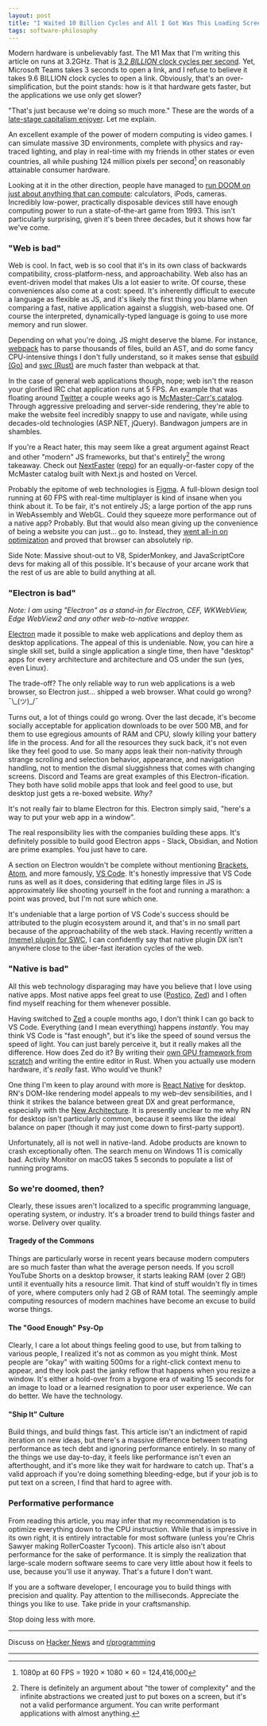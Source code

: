 ```yaml
---
layout: post
title: "I Waited 10 Billion Cycles and All I Got Was This Loading Screen"
tags: software-philosophy
---
```


Modern hardware is unbelievably fast. The M1 Max that I'm writing this article
on runs at 3.2GHz. That is [3.2 _BILLION_ clock cycles per second][1]. Yet,
Microsoft Teams takes 3 seconds to open a link, and I refuse to believe it takes
9.6 BILLION clock cycles to open a link. Obviously, that's an
over-simplification, but the point stands: how is it that hardware gets faster,
but the applications we use only get slower?

[1]: https://www.cpubenchmark.net/cpu.php?cpu=Apple+M1+Max+10+Core+3200+MHz&id=4585

"That's just because we're doing so much more." These are the words of a
[late-stage capitalism enjoyer][23]. Let me explain.

[23]: https://www.youtube.com/watch?v=4EmstuO0Em8

An excellent example of the power of modern computing is video games. I can
simulate massive 3D environments, complete with physics and ray-traced
lighting, and play in real-time with my friends in other states or even
countries, all while pushing 124 million pixels per second[^1] on reasonably
attainable consumer hardware.

[^1]: 1080p at 60 FPS = 1920 × 1080 × 60 = 124,416,000

Looking at it in the other direction, people have managed to [run DOOM on just
about anything that can compute][2]: calculators, iPods, cameras. Incredibly
low-power, practically disposable devices still have enough computing power to
run a state-of-the-art game from 1993. This isn't particularly surprising,
given it's been three decades, but it shows how far we've come.

[2]: https://www.reddit.com/r/itrunsdoom

### "Web is bad"

Web is cool. In fact, web is so cool that it's in its own class of backwards
compatibility, cross-platform-ness, and approachability. Web also has an
event-driven model that makes UIs a lot easier to write. Of course, these
conveniences also come at a cost: speed. It's inherently difficult to execute a
language as flexible as JS, and it's likely the first thing you blame when
comparing a fast, native application against a sluggish, web-based one. Of
course the interpreted, dynamically-typed language is going to use more memory
and run slower.

Depending on what you're doing, JS might deserve the blame. For instance,
[webpack][3] has to parse thousands of files, build an AST, and do some fancy
CPU-intensive things I don't fully understand, so it makes sense that [esbuild
(Go)][4] and [swc (Rust)][5] are much faster than webpack at that.

[3]: https://github.com/webpack/webpack
[4]: https://github.com/evanw/esbuild
[5]: https://github.com/swc-project/swc

In the case of general web applications though, nope; web isn't the reason your
glorified IRC chat application runs at 5 FPS. An example that was floating
around [Twitter][7] a couple weeks ago is [McMaster-Carr's catalog][6]. Through
aggressive preloading and server-side rendering, they're able to make the
website feel incredibly snappy to use and navigate, while using decades-old
technologies (ASP.NET, jQuery). Bandwagon jumpers are in shambles.

[6]: https://mcmaster.com
[7]: https://twitter.com/KennethCassel/status/1847034096062710087

If you're a React hater, this may seem like a great argument against React and
other "modern" JS frameworks, but that's entirely[^2] the wrong takeaway. Check
out [NextFaster][8] ([repo][9]) for an equally-or-faster copy of the McMaster
catalog built with Next.js and hosted on Vercel.

[^2]:
    There is definitely an argument about "the tower of complexity" and the
    infinite abstractions we created just to put boxes on a screen, but it's not
    a valid performance argument. You can write performant applications with
    almost anything.

[8]: https://next-faster.vercel.app
[9]: https://github.com/ethanniser/NextFaster

Probably the epitome of web technologies is [Figma][10]. A full-blown design
tool running at 60 FPS with real-time multiplayer is kind of insane when you
think about it. To be fair, it's not entirely JS; a large portion of the app
runs in WebAssembly and WebGL. Could they squeeze more performance out of a
native app? Probably. But that would also mean giving up the convenience of
being a website you can just... go to. Instead, they [went all-in on
optimization][11] and proved that browser can absolutely rip.

[10]: https://www.figma.com
[11]: https://www.figma.com/blog/quality-and-performance/

Side Note: Massive shout-out to V8, SpiderMonkey, and JavaScriptCore devs for
making all of this possible. It's because of your arcane work that the rest of
us are able to build anything at all.

### "Electron is bad"

_Note: I am using "Electron" as a stand-in for Electron, CEF, WKWebView, Edge
WebView2 and any other web-to-native wrapper._

[Electron][12] made it possible to make web applications and deploy them as
desktop applications. The appeal of this is undeniable. Now, you can hire a
single skill set, build a single application a single time, then have "desktop"
apps for every architecture and architecture and OS under the sun (yes, even
Linux).

The trade-off? The only reliable way to
run web applications is a web browser, so Electron just... shipped a web
browser. What could go wrong? ¯\\\_(ツ)\_/¯

[12]: https://www.electronjs.org/

Turns out, a lot of things could go wrong. Over the last decade, it's become
socially acceptable for application downloads to be over 500 MB, and for them to
use egregious amounts of RAM and CPU, slowly killing your battery life in the
process. And for all the resources they suck back, it's not even like they feel
good to use. So many apps leak their non-nativity through strange scrolling and
selection behavior, appearance, and navigation handling, not to mention the
dismal sluggishness that comes with changing screens. Discord and Teams are
great examples of this Electron-ification. They both have solid mobile apps that
look and feel good to use, but desktop just gets a re-boxed website. _Why?_

It's not really fair to blame Electron for this. Electron simply said, "here's a
way to put your web app in a window".

The real responsibility lies with the companies building these apps. It's
definitely possible to build good Electron apps - Slack, Obsidian, and Notion
are prime examples. You just have to care.

A section on Electron wouldn't be complete without mentioning [Brackets][16],
[Atom][17], and more famously, [VS Code][18]. It's honestly impressive that VS
Code runs as well as it does, considering that editing large files in JS is
approximately like shooting yourself in the foot and running a marathon: a point
was proved, but I'm not sure which one.

[16]: https://brackets.io/
[17]: https://github.com/atom/atom
[18]: https://code.visualstudio.com/

It's undeniable that a large portion of VS Code's success should be attributed
to the plugin ecosystem around it, and that's in no small part because of the
approachability of the web stack. Having recently written a [(meme) plugin for
SWC][13], I can confidently say that native plugin DX isn't anywhere close to
the über-fast iteration cycles of the web.

[13]: https://www.github.com/preyneyv/swc-plugin-use-prompt

### "Native is bad"

All this web technology disparaging may have you believe that I love using
native apps. Most native apps feel great to use ([Postico][21], [Zed][22]) and I
often find myself reaching for them whenever possible.

Having switched to [Zed][22] a couple months ago, I don't think I can go back to
VS Code. Everything (and I mean everything) happens _instantly_. You may think
VS Code is "fast enough", but it's like the speed of sound versus the speed of
light. You can just barely perceive it, but it really makes all the difference.
How does Zed do it? By writing their [own GPU framework from scratch][15] and
writing the entire editor in Rust. When you actually use modern hardware, it's
_really_ fast. Who would've thunk?

[15]: https://www.gpui.rs
[21]: https://eggerapps.at/postico2/
[22]: https://zed.dev/

One thing I'm keen to play around with more is [React Native][19] for desktop.
RN's DOM-like rendering model appeals to my web-dev sensibilities, and I think
it strikes the balance between great DX and great performance, especially with
the [New Architecture][20]. It is presently unclear to me why RN for desktop
isn't particularly common, because it seems like the ideal balance on paper
(though it may just come down to first-party support).

[19]: https://reactnative.dev/
[20]: https://reactnative.dev/blog/2024/10/23/the-new-architecture-is-here

Unfortunately, all is not well in native-land. Adobe products are
known to crash exceptionally often. The search menu on Windows 11 is comically
bad. Activity Monitor on macOS takes 5 seconds to populate a list of running
programs.

### So we're doomed, then?

Clearly, these issues aren't localized to a specific programming language,
operating system, or industry. It's a broader trend to build things faster and
worse. Delivery over quality.

#### Tragedy of the Commons

Things are particularly worse in recent years because modern computers are so
much faster than what the average person needs. If you scroll YouTube Shorts on
a desktop browser, it starts leaking RAM (over 2 GB!) until it eventually hits a
resource limit. That kind of stuff wouldn't fly in times of yore, where
computers only had 2 GB of RAM total. The seemingly ample computing resources of
modern machines have become an excuse to build worse things.

#### The "Good Enough" Psy-Op

Clearly, I care a lot about things feeling good to use, but from talking to
various people, I realized it's not as common as you might think. Most people
are "okay" with waiting 500ms for a right-click context menu to appear, and they
look past the janky reflow that happens when you resize a window. It's either a
hold-over from a bygone era of waiting 15 seconds for an image to load or a
learned resignation to poor user experience. We can do better. We have the
technology.

#### "Ship It" Culture

Build things, and build things fast. This article isn't an indictment of rapid
iteration on new ideas, but there's a massive difference between treating
performance as tech debt and ignoring performance entirely. In so many of the
things we use day-to-day, it feels like performance isn't even an afterthought,
and it's more like they wait for hardware to catch up. That's a valid approach
if you're doing something bleeding-edge, but if your job is to put text on a
screen, I find that hard to agree with.

### Performative performance

From reading this article, you may infer that my recommendation is to optimize
everything down to the CPU instruction. While that is impressive in its own
right, it is entirely intractable for most software (unless you're Chris Sawyer
making RollerCoaster Tycoon). This article also isn't about performance for
the sake of performance. It is simply the realization that large-scale modern
software seems to care very little about how it feels to use, because you'll use
it anyway. That's a future I don't want.

If you are a software developer, I encourage you to build things with precision
and quality. Pay attention to the milliseconds. Appreciate the things you like
to use. Take pride in your craftsmanship.

Stop doing less with more.

---

Discuss on [Hacker News][24] and [r/programming][25]

[24]: https://news.ycombinator.com/item?id=42032693
[25]: https://www.reddit.com/r/programming/comments/1gilzhk/i_waited_10_billion_cycles_and_all_i_got_was_this/

---

